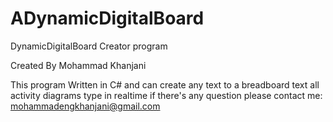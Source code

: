 # ADynamicDigitalBoard
DynamicDigitalBoard Creator program

Created By Mohammad Khanjani

This program Written in C# and can create any text to a breadboard text all activity diagrams type in realtime
if there's any question please contact me: mohammadengkhanjani@gmail.com
